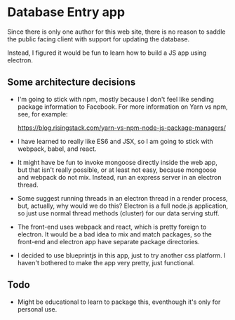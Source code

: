 # Database Entry app

Since there is only one author for this web site, there is no reason to
saddle the public facing client with support for updating the database.

Instead, I figured it would be fun to learn how to build a JS app using electron.

## Some architecture decisions

* I'm going to stick with npm, mostly because I don't feel like sending package
information to Facebook. For more information on Yarn vs npm, see, for example:

  https://blog.risingstack.com/yarn-vs-npm-node-js-package-managers/

* I have learned to really like ES6 and JSX, so I am going to stick with webpack,
babel, and react.

* It might have be fun to invoke mongoose directly inside the web app, but that isn't
really possible, or at least not easy, because mongoose and webpack do not mix.
Instead, run an express server in an electron thread.

* Some suggest running threads in an electron thread in a render process, but,
actually, why would we do this? Electron is a full node.js application, so just
use normal thread methods (cluster) for our data serving stuff.

* The front-end uses webpack and react, which is pretty foreign to electron.
It would be a bad idea to mix and match packages, so the front-end and electron
app have separate package directories.

* I decided to use blueprintjs in this app, just to try another css platform.
I haven't bothered to make the app very pretty, just functional.

## Todo

* Might be educational to learn to package this, eventhough it's only for personal use.

